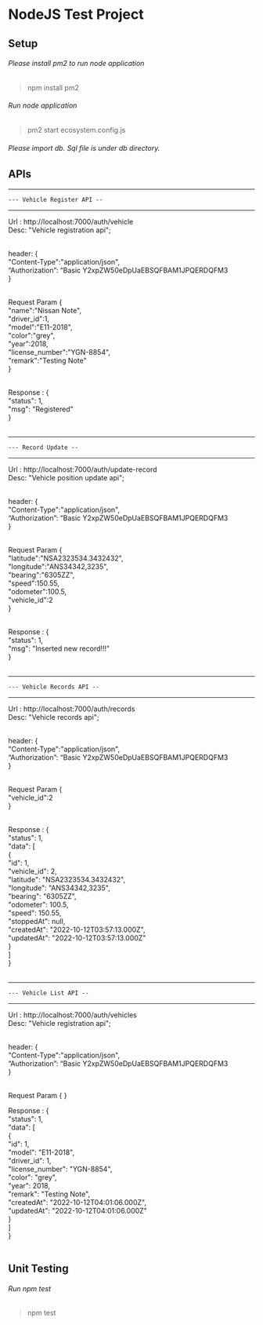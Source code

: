 # NodeJS Test Project

## Setup

###### Please install pm2 to run node application

>npm install pm2

###### Run node application

>pm2 start ecosystem.config.js

###### Please import db. Sql file is under db directory.

## APIs

--------------------------------------------
	--- Vehicle Register API --
--------------------------------------------

Url : http://localhost:7000/auth/vehicle </br>
Desc: "Vehicle registration api";</br></br>

header: {</br>
    "Content-Type":"application/json",</br>
    “Authorization”: “Basic Y2xpZW50eDpUaEBSQFBAM1JPQERDQFM3</br>
}</br></br>

Request Param {</br>
   "name":"Nissan Note",</br>
   "driver_id":1,</br>
   "model":"E11-2018",</br>
   "color":"grey",</br>
   "year":2018,</br>
   "license_number":"YGN-8854",</br>
   "remark":"Testing Note"</br>
}</br></br>

Response : {</br>
    "status": 1,</br>
    "msg": "Registered"</br>
}</br></br>

--------------------------------------------
	--- Record Update --
--------------------------------------------

Url : http://localhost:7000/auth/update-record</br>
Desc: "Vehicle position update api";</br></br>

header: {</br>
    "Content-Type":"application/json",</br>
    “Authorization”: “Basic Y2xpZW50eDpUaEBSQFBAM1JPQERDQFM3</br>
}</br></br>

Request Param {</br>
   "latitude":"NSA2323534.3432432",</br>
   "longitude":"ANS34342,3235",</br>
   "bearing":"6305ZZ",</br>
   "speed":150.55,</br>
   "odometer":100.5,</br>
   "vehicle_id":2</br>
}</br></br>

Response : {</br>
    "status": 1,</br>
    "msg": "Inserted new record!!!"</br>
}</br></br>


--------------------------------------------
	--- Vehicle Records API --
--------------------------------------------

Url : http://localhost:7000/auth/records</br>
Desc: "Vehicle records api";</br></br>

header: {</br>
    "Content-Type":"application/json",</br>
    “Authorization”: “Basic Y2xpZW50eDpUaEBSQFBAM1JPQERDQFM3</br>
}</br></br>

Request Param {</br>
  "vehicle_id":2</br>
}</br></br>

Response : {</br>
    "status": 1,</br>
    "data": [</br>
        {</br>
            "id": 1,</br>
            "vehicle_id": 2,</br>
            "latitude": "NSA2323534.3432432",</br>
            "longitude": "ANS34342,3235",</br>
            "bearing": "6305ZZ",</br>
            "odometer": 100.5,</br>
            "speed": 150.55,</br>
            "stoppedAt": null,</br>
            "createdAt": "2022-10-12T03:57:13.000Z",</br>
            "updatedAt": "2022-10-12T03:57:13.000Z"</br>
        }</br>
    ]</br>
}</br></br>

--------------------------------------------
	--- Vehicle List API --
--------------------------------------------

Url : http://localhost:7000/auth/vehicles</br>
Desc: "Vehicle registration api";</br></br>

header: {</br>
    "Content-Type":"application/json",</br>
    “Authorization”: “Basic Y2xpZW50eDpUaEBSQFBAM1JPQERDQFM3</br>
}</br></br>

Request Param {
}</br>

Response : {</br>
    "status": 1,</br>
    "data": [</br>
        {</br>
            "id": 1,</br>
            "model": "E11-2018",</br>
            "driver_id": 1,</br>
            "license_number": "YGN-8854",</br>
            "color": "grey",</br>
            "year": 2018,</br>
            "remark": "Testing Note",</br>
            "createdAt": "2022-10-12T04:01:06.000Z",</br>
            "updatedAt": "2022-10-12T04:01:06.000Z"</br>
        }</br>
    ]</br>
}</br></br>


## Unit Testing

###### Run npm test</br>
>npm test